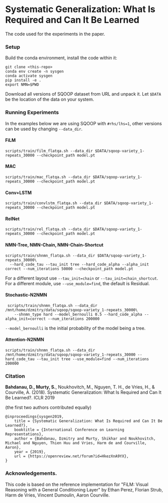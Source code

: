 # Systematic Generalization: What Is Required and Can It Be Learned

The code used for the experiments in the paper. 

### Setup

Build the conda environment, install the code within it:

```
git clone <this-repo>
conda env create -n sysgen
conda activate sysgen
pip install -e .
export NMN=$PWD
```

Download all versions of SQOOP dataset from URL and unpack it. Let `$DATA` be the location of the data on your system.

### Running Experiments

In the examples below we are using SQOOP with `#rhs/lhs=1`, other versions can be used by changing `--data_dir`.

#### FiLM

    scripts/train/film_flatqa.sh --data_dir $DATA/sqoop-variety_1-repeats_30000 --checkpoint_path model.pt

#### MAC

    scripts/train/mac_flatqa.sh --data_dir $DATA/sqoop-variety_1-repeats_30000 --checkpoint_path model.pt

#### Conv+LSTM

    scripts/train/convlstm_flatqa.sh --data_dir $DATA/sqoop-variety_1-repeats_30000 --checkpoint_path model.pt

#### RelNet

    scripts/train/rel_flatqa.sh --data_dir $DATA/sqoop-variety_1-repeats_30000 --checkpoint_path model.pt

#### NMN-Tree, NMN-Chain, NMN-Chain-Shortcut

    scripts/train/shnmn_flatqa.sh --data_dir $DATA/sqoop-variety_1-repeats_30000\
      --hard_code_tau --tau_init tree --hard_code_alpha --alpha_init correct --num_iterations 50000 --checkpoint_path model.pt

For a different layout use `--tau_init=chain` or `--tau_init=chain_shortcut`. For a different module, use `--use_module=find`, the default is Residual.

#### Stochastic-N2NMN

     scripts/train/shnmn_flatqa.sh --data_dir /mnt/home/dzmitry/data/sqoop/sqoop-variety_1-repeats_30000\
        --shnmn_type hard --model_bernoulli 0.5 --hard_code_alpha --alpha_init=correct --num_iterations 200000 

`--model_bernoulli` is the initial probability of the model being a tree.

#### Attention-N2NMN

    scripts/train/shnmn_flatqa.sh --data_dir /mnt/home/dzmitry/data/sqoop/sqoop-variety_1-repeats_30000 --hard_code_tau --tau_init tree --use_module=find --num_iterations 200000

### Citation

**Bahdanau, D., Murty, S.**, Noukhovitch, M., Nguyen, T. H., de Vries, H., & Courville, A. (2018). Systematic Generalization: What Is Required and Can It Be Learned?. ICLR 2019

(the first two authors contributed equally)

```
@inproceedings{sysgen2019,
    title = {Systematic Generalization: What Is Required and Can It Be Learned?},
    booktitle = {International Conference on Learning Representations},
    author = {Bahdanau, Dzmitry and Murty, Shikhar and Noukhovitch, Michael and Nguyen, Thien Huu and Vries, Harm de and Courville, Aaron},
    year = {2019},
    url = {https://openreview.net/forum?id=HkezXnA9YX},
}
```

### Acknowledgements.

This code is based on the reference implementation for "FiLM: Visual Reasoning with a General Conditioning Layer" by Ethan Perez, Florian Strub, Harm de Vries, Vincent Dumoulin, Aaron Courville.
